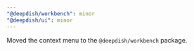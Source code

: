 ```yaml
---
"@deepdish/workbench": minor
"@deepdish/ui": minor
---
```


Moved the context menu to the `@deepdish/workbench` package.
